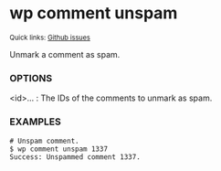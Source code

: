 # wp comment unspam

<small>Quick links: <a href="https://github.com/issues?q=is%3Aopen+label%3Acommand%3Acomment-unspam+sort%3Aupdated-desc+org%3Awp-cli">Github issues</a></small>

Unmark a comment as spam.

### OPTIONS

&lt;id&gt;...
: The IDs of the comments to unmark as spam.

### EXAMPLES

    # Unspam comment.
    $ wp comment unspam 1337
    Success: Unspammed comment 1337.




